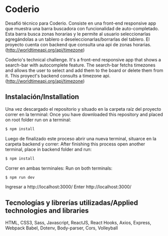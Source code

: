 # Coderio

Desafió técnico para Coderio. Consiste en una front-end responsive app que muestra una barra buscadora con funcionalidad de auto-completado. Esta barra busca zonas horarias y le permite al usuario seleccionarlas agregándolas a un tablero o deseleccionarlas/borrarlas del tablero. 
El proyecto cuenta con backend que consulta una api de zonas horarias. (http://worldtimeapi.org/api/timezone)

Coderio's technical challenge. It's a front-end responsive app that shows a search-bar with autocomplete feature. The search-bar fetchs timezones and allows the user to select and add them to the board or delete them from it. 
This proyect's backend consults a timezone api. (http://worldtimeapi.org/api/timezone)

## Instalación/Installation

Una vez descargado el repositorio y situado en la carpeta raíz del proyecto correr en la terminal: 
Once you have downloaded this repository and placed on root folder run on a terminal:

```sh
$ npm install
```
Luego de finalizado este proceso abrir una nueva terminal, situarce en la carpeta backend y correr: 
After finishing this process open another terminal, place in backend folder and run: 

```sh
$ npm install
```
Correr en ambas terminales: 
Run on both terminals: 

```sh
$ npm run dev
```

Ingresar a http://localhost:3000/
Enter http://localhost:3000/

## Tecnologías y librerías utilizadas/Applied technologies and libraries

HTML,
CSS3,
Sass,
Javascript,
ReactJS,
React Hooks,
Axios, 
Express,
Webpack
Babel,
Dotenv,
Body-parser,
Cors,
Volleyball
